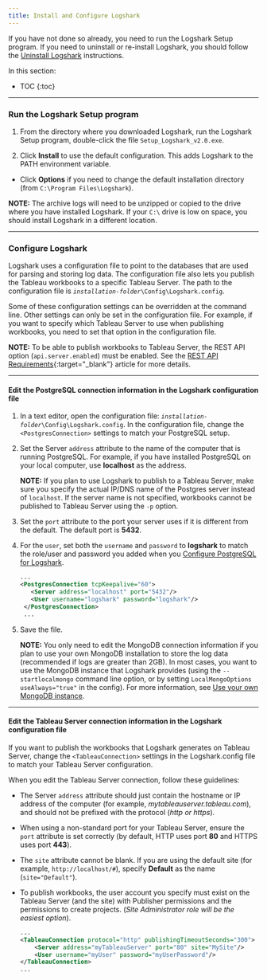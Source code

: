 ```yaml
---
title: Install and Configure Logshark
---
```


If you have not done so already, you need to run the Logshark Setup program. If you need to uninstall or re-install Logshark, you should follow the [Uninstall Logshark](logshark_remove) instructions.


In this section:

* TOC
{:toc}



-------------------------------------------------------------------------------------

### Run the Logshark Setup program


1.  From the directory where you downloaded Logshark, run the Logshark Setup program, double-click the file `Setup_Logshark_v2.0.exe`.

2.  Click **Install** to use the default configuration. This adds Logshark to the PATH environment variable.

-   Click **Options** if you need to change the default installation directory (from `C:\Program Files\Logshark`).

**NOTE:** The archive logs will need to be unzipped or copied to the drive where you have installed Logshark. If your `C:\` drive is low on space, you should install Logshark in a different location.





---------------------------------------------------------------------------------------

### Configure Logshark 


Logshark uses a configuration file to point to the databases that are used for parsing and storing log data. The configuration file also lets you publish the Tableau workbooks to a specific Tableau Server. The path to the configuration file is <code><i>installation-folder</i>\Config\Logshark.config</code>.

Some of these configuration settings can be overridden at the command line. Other settings can only be set in the configuration file. For example, if you want to specify which Tableau Server to use when publishing workbooks, you need to set that option in the configuration file.

**NOTE:** To be able to publish workbooks to Tableau Server, the REST API option (`api.server.enabled`) must be enabled. See the [REST API Requirements](https://onlinehelp.tableau.com/current/api/rest_api/en-us/help.htm#REST/rest_api_requ.htm%3FTocPath%3D_____3){:target="_blank"} article for more details.

-----

#### Edit the PostgreSQL connection information in the Logshark configuration file


1.  In a text editor, open the configuration file: <code><i>installation-folder</i>\Config\Logshark.config</code>. In the configuration file, change the `<PostgresConnection>` settings to match your PostgreSQL setup.

2.  Set the Server `address` attribute to the name of the computer that is running PostgreSQL. For example, if you have installed PostgreSQL on your local computer, use **localhost** as the address. 

    **NOTE:** If you plan to use Logshark to publish to a Tableau Server, make sure you specify the actual IP/DNS name of the Postgres server instead of `localhost`. If the server name is not specified, workbooks cannot be published to Tableau Server using the `-p` option.

3.  Set the `port` attribute to the port your server uses if it is different from the default. The default port is **5432**.

4.  For the `user`, set both the `username` and `password` to **logshark** to match the role/user and password you added when you [Configure PostgreSQL for Logshark](logshark_postgres#configure-postgresql-for-logshark).


 
    ```xml 
    ...
    <PostgresConnection tcpKeepalive="60">
       <Server address="localhost" port="5432"/>
       <User username="logshark" password="logshark"/>
     </PostgresConnection>
     ...
    ```


5.  Save the file.

    **NOTE:** You only need to edit the MongoDB connection information if you plan to use your own MongoDB installation to store the log data (recommended if logs are greater than 2GB). In most cases, you want to use the MongoDB instance that Logshark provides (using the `--startlocalmongo` command line option, or by setting `LocalMongoOptions useAlways="true"` in the config). For more information, see [Use your own MongoDB instance](logshark_mongo).



----

#### Edit the Tableau Server connection information in the Logshark configuration file


If you want to publish the workbooks that Logshark generates on Tableau Server, change the `<TableauConnection>` settings in the Logshark.config file to match your Tableau Server configuration.

When you edit the Tableau Server connection, follow these guidelines:

-   The Server `address` attribute should just contain the hostname or IP address of the computer (for example, *mytableauserver.tableau.com*), and should not be prefixed with the protocol (*http or https*).

-   When using a non-standard port for your Tableau Server, ensure the `port` attribute is set correctly (by default, HTTP uses port **80** and HTTPS uses port **443**).

-   The `site` attribute cannot be blank. If you are using the default site (for example, `http://localhost/#`), specify **Default** as the name (`site="Default"`).

-   To publish workbooks, the user account you specify must exist on the Tableau Server (and the site) with Publisher permissions and the permissions to create projects. (*Site Administrator role will be the easiest option*).

    ```xml
    ...
    <TableauConnection protocol="http" publishingTimeoutSeconds="300">
        <Server address="myTableauServer" port="80" site="MySite"/>
        <User username="myUser" password="myUserPassword"/>
    </TableauConnection>
    ...
    ```
